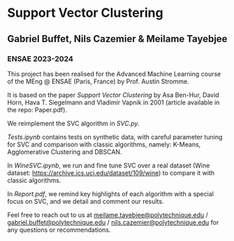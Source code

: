 # Support Vector Clustering

## Gabriel Buffet, Nils Cazemier & Meilame Tayebjee
### ENSAE 2023-2024

This project has been realised for the Advanced Machine Learning course of the MEng @ ENSAE (Paris, France) by Prof. Austin Stromme.

It is based on the paper _Support Vector Clustering_ by Asa Ben-Hur, David Horn, Hava T. Siegelmann and Vladimir Vapnik in 2001 (article available in the repo: Paper.pdf).

We reimplement the SVC algorithm in _SVC.py_.

_Tests.ipynb_ contains tests on synthetic data, with careful parameter tuning for SVC and comparison with classic algorithms, namely: K-Means, Agglomerative Clustering and DBSCAN.

 In _WineSVC.ipynb_, we run and fine tune SVC over a real dataset (Wine dataset: https://archive.ics.uci.edu/dataset/109/wine) to compare it with classic algorithms.

 In _Report.pdf_, we remind key highlights of each algorithm with a special focus on SVC, and we detail and comment our results.
 
Feel free to reach out to us at meilame.tayebjee@polytechnique.edu / gabriel.buffet@polytechnique.edu / nils.cazemier@polytechnique.edu for any questions or recommendations.
